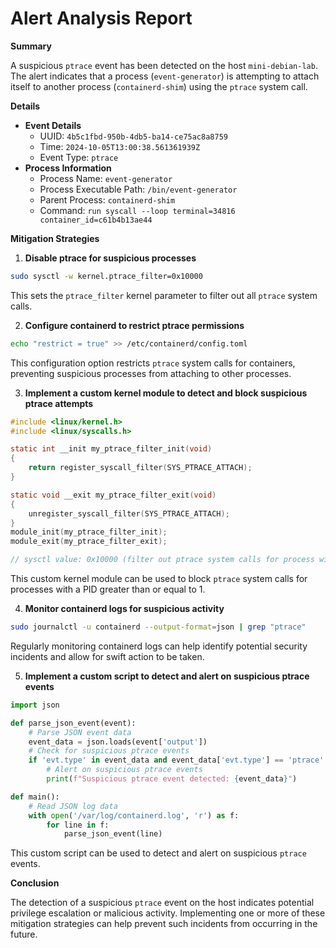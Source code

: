**Alert Analysis Report**
==========================

**Summary**

A suspicious `ptrace` event has been detected on the host `mini-debian-lab`. The alert indicates that a process (`event-generator`) is attempting to attach itself to another process (`containerd-shim`) using the `ptrace` system call.

**Details**

* **Event Details**
	+ UUID: `4b5c1fbd-950b-4db5-ba14-ce75ac8a8759`
	+ Time: `2024-10-05T13:00:38.561361939Z`
	+ Event Type: `ptrace`
* **Process Information**
	+ Process Name: `event-generator`
	+ Process Executable Path: `/bin/event-generator`
	+ Parent Process: `containerd-shim`
	+ Command: `run syscall --loop terminal=34816 container_id=c61b4b13ae44`

**Mitigation Strategies**

1. **Disable ptrace for suspicious processes**
```bash
sudo sysctl -w kernel.ptrace_filter=0x10000
```
This sets the `ptrace_filter` kernel parameter to filter out all `ptrace` system calls.

2. **Configure containerd to restrict ptrace permissions**
```bash
echo "restrict = true" >> /etc/containerd/config.toml
```
This configuration option restricts `ptrace` system calls for containers, preventing suspicious processes from attaching to other processes.

3. **Implement a custom kernel module to detect and block suspicious ptrace attempts**
```c
#include <linux/kernel.h>
#include <linux/syscalls.h>

static int __init my_ptrace_filter_init(void)
{
    return register_syscall_filter(SYS_PTRACE_ATTACH);
}

static void __exit my_ptrace_filter_exit(void)
{
    unregister_syscall_filter(SYS_PTRACE_ATTACH);
}
module_init(my_ptrace_filter_init);
module_exit(my_ptrace_filter_exit);

// sysctl value: 0x10000 (filter out ptrace system calls for process with PID 1 and above)
```
This custom kernel module can be used to block `ptrace` system calls for processes with a PID greater than or equal to 1.

4. **Monitor containerd logs for suspicious activity**
```bash
sudo journalctl -u containerd --output-format=json | grep "ptrace"
```
Regularly monitoring containerd logs can help identify potential security incidents and allow for swift action to be taken.

5. **Implement a custom script to detect and alert on suspicious ptrace events**
```python
import json

def parse_json_event(event):
    # Parse JSON event data
    event_data = json.loads(event['output'])
    # Check for suspicious ptrace events
    if 'evt.type' in event_data and event_data['evt.type'] == 'ptrace':
        # Alert on suspicious ptrace events
        print(f"Suspicious ptrace event detected: {event_data}")

def main():
    # Read JSON log data
    with open('/var/log/containerd.log', 'r') as f:
        for line in f:
            parse_json_event(line)
```
This custom script can be used to detect and alert on suspicious `ptrace` events.

**Conclusion**

The detection of a suspicious `ptrace` event on the host indicates potential privilege escalation or malicious activity. Implementing one or more of these mitigation strategies can help prevent such incidents from occurring in the future.